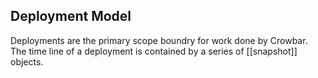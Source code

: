 ## Deployment Model

Deployments are the primary scope boundry for work done by Crowbar.  The time line of a deployment is contained by a series of [[snapshot]] objects.